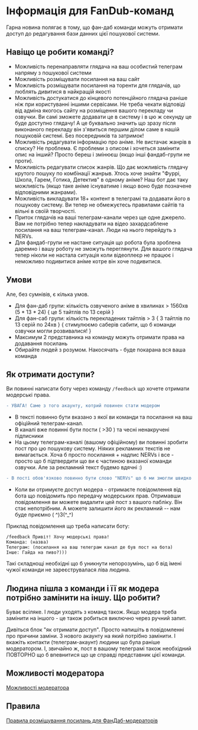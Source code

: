 # Інформація для FanDub-команд

Гарна новина полягає в тому, що фан-даб команди можуть отримати доступ до редагування бази данних цієї пошукової системи.

## Навіщо це робити команді?

* Можливість перенаправляти глядача на ваш особистий телеграм напряму з пошукової системи
* Можливість розміщувати посилання на ваш сайт
* Можливість розміщувати посилання на торенти для глядачів, що люблять дивитися в найкращій якості
* Можливість достукатися до кінцевого потенційного глядача раніше ніж при користуванні іншими сервісами. Не треба чекати відповіді від адміна якогось сайту на розміщення вашого перекладу чи озвучки. Ви самі зможете додавати це в систему і в цю ж секунду це буде доступно глядачу! А це буквально значить що зразу після виконаного перекладу він з'явиться першим ділом саме в нашій пошуковій системі. Без посередників та затримок!
* Можливість редагувати інформацію про аніме. Не вистачає жанрів в списку? Не проблема. Є проблеми з описом і хочеться замінити опис на інший? Просто береш і змінюєш (якщо інші фандаб-групи не проти).
* Можливість редагувати список жанрів. Що дає можливість глядачу крутого пошуку по комбінації жанрыв. Хтось хоче знайти "Фуррі, Школа, Гарем, Готика, Детектив" в одному аніме? Наш бот дає таку можливість (якщо таке аніме існуватиме і якщо воно буде позначене відповідними жанрами).
* Можливість викладувати 18+ контент в телеграмі та додавати його в пошукову систему. Ви тепер не обмежуєтесь правилами сайтів та вільні в своїй творчості.
* Приток глядачів на ваші телеграм-канали через ще одне джерело. Вам не потрібно тепер накладувати на відео захардсаблене посилання на ваш телеграм-канал. Люди на нього перейдуть з NERVs.
* Для фандаб-групи не настане ситуація що робота була зроблена даремно і вашу роботу не зможуть переглянути. Для вашого глядача тепер ніколи не настала ситуація коли відеоплеєр не працює і неможливо подивитися аніме котре він хоче подивитися.


## Умови

Але, без сумнівів, є кілька умов.
        
*   Для фан-даб групи: кількість озвученого аніме в хвилинах > 1560хв (5 * 13 * 24) { це 5 тайтлів по 13 серій }
*   Для фан-саб групи: кількість перекладених тайтлів > 3 { 3 тайтлів по 13 серій по 24хв } { стимулюємо саберів сабити, що б команди озвучки могли розвивалися! }
*   Максимум 2 представника на команду можуть отримати права на додавання посилань
*   Обирайте людей з розумом. Накосячать - буде покарана вся ваша команда

## Як отримати доступи?

Ви повинні написати боту через команду ```/feedback``` що хочете отримати модерські права. 

```diff
- УВАГА! Саме з того акаунту, котрий повинен стати модером
```
*   В тексті повинно бути вказано з якої ви команди та посилання на ваш офіційний телеграм-канал.
*   В каналі вже повинні бути пости ( >30 ) та чесні ненакручені підписники
*   На цьому телеграм-каналі (вашому офіційному) ви повинні зробити пост про цю пошукову систему. Ніяких рекламних текстів не вимагається. Хоча б просто посилання + надпис NERVs і все - просто що б підтвердити що ви є частиною вказаної команди озвучки. Але за рекламний текст будемо вдячні :)
  
```diff
- В пості обов'язково повинно бути слово "NERVs" що б ми змогли швидко знайти пост через пошук. 
```
*   Коли ви отримуєте доступ модера - отримаєте повідомлення від бота що повідомить про передачу модерських прав. Отримавши повідомлення ви можете видалити цей пост з вашого пабліку. Він стає непотрібним. А можете залишити його як рекламний -- нам буде приємно (  ^)3(^_^)

Приклад повідомлення що треба написати боту:
```
/feedback Привіт! Хочу модерські права!
Команда: (назва)
Телеграм: (посилання на ваш телеграм канал де був пост на бота)
Інше: Гайда на пиво?)))
```

Такі складнощі необхідні що б уникнути непорозумінь, що б від імені чужої команди не зареєструвалася ліва людина.

## Людина пішла з команди і її як модера потрібно замінити на іншу. Що робити?

Буває всіляке. І люди уходять з команд також. Якщо модера треба замінити на іншого - це також робиться виключно через ручний запит.

Дивіться блок "як отримати доступ". Просто напишіть в повідомленні про причини заміни. З нового акаунту на який потрібно замінити. І вкажіть контакти (телеграм-акаунт) людини що була раніше модератором. 
І, звичайно ж, пост в вашому телеграмі також необхідний ПОВТОРНО що б впевнитися що це справді представник цієї команди.

## Можливості модератора

[Можливості модератора](./ModerAbilities.html)

## Правила

[Правила розміщування посилань для ФанДаб-модераторів](./LinkRules.html)






